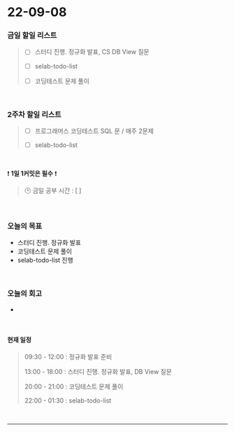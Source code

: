 # 22-09-08
 ### 금일 할일 리스트
> - [ ]  스터디 진행. 정규화 발표, CS DB View 질문
>
> - [ ]  selab-todo-list
>
> - [ ]  코딩테스트 문제 풀이

<br/>

### 2주차 할일 리스트  

> - [ ]  프로그래머스 코딩테스트 SQL 문 / 매주 2문제  
>
> - [ ]  selab-todo-list

<br/>

❗ **1일 1커밋은 필수** ❗
> 🕒 금일 공부 시간 :  [  ]    
  
<br/>

### 오늘의 목표
- 스터디 진행. 정규화 발표
- 코딩테스트 문제 풀이
- selab-todo-list 진행

<br>

### 오늘의 회고
- 

<br>

#### 현재 일정  
> 09:30 - 12:00 : 정규화 발표 준비
>
> 13:00 - 18:00 : 스터디 진행. 정규화 발표, DB View 질문
>
> 20:00 - 21:00 : 코딩테스트 문제 풀이
>
> 22:00 - 01:30 : selab-todo-list

<br/>

------------  